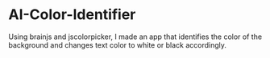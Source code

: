 # AI-Color-Identifier
Using brainjs and jscolorpicker, I made an app that identifies the color of the background and changes text color to white or black accordingly.
